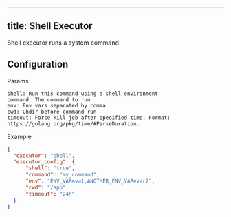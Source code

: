 
---
title: Shell Executor
---

Shell executor runs a system command

## Configuration

Params

```
shell: Run this command using a shell environment
command: The command to run
env: Env vars separated by comma
cwd: Chdir before command run
timeout: Force kill job after specified time. Format: https://golang.org/pkg/time/#ParseDuration.
```

Example

```json
{
  "executor": "shell",
  "executor_config": {
      "shell": "true",
      "command": "my_command",
      "env": "ENV_VAR=va1,ANOTHER_ENV_VAR=var2",
      "cwd": "/app",
      "timeout": "24h"
  }
}
```
